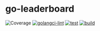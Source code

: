 # go-leaderboard
![Coverage](https://img.shields.io/badge/Coverage-19.4%25-red)
[![golangci-lint](https://github.com/JeongMinSik/go-leaderboard/actions/workflows/golangci-lint.yaml/badge.svg)](https://github.com/JeongMinSik/go-leaderboard/actions/workflows/golangci-lint.yaml)
[![test](https://github.com/JeongMinSik/go-leaderboard/actions/workflows/test.yaml/badge.svg)](https://github.com/JeongMinSik/go-leaderboard/actions/workflows/test.yaml)
[![build](https://github.com/JeongMinSik/go-leaderboard/actions/workflows/build.yaml/badge.svg)](https://github.com/JeongMinSik/go-leaderboard/actions/workflows/build.yaml)
